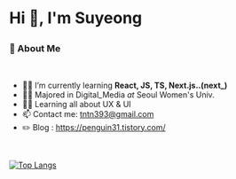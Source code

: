 
# <p> Hi 👋, I'm Suyeong <p>


### 🐧 About Me
<br/>


+ 👨‍💻 I’m currently learning **React, JS, TS, Next.js..(next_)**
+ 👨‍🎓 Majored in Digital_Media _at_ Seoul Women's Univ.
+ 👨‍🎓 Learning all about UX & UI
+ 📫 Contact me: tntn393@gmail.com
+ ✏️ Blog : https://penguin31.tistory.com/

>
<br/>

[![Top Langs](https://github-readme-stats.vercel.app/api/top-langs/?Suyeong-Lim=anuraghazra&layout=compact)](https://github.com/anuraghazra/github-readme-stats)
